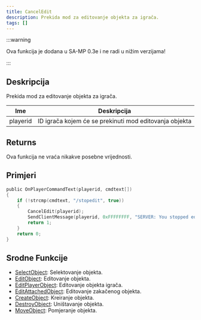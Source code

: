 ```yaml
---
title: CancelEdit
description: Prekida mod za editovanje objekta za igrača.
tags: []
---
```


:::warning

Ova funkcija je dodana u SA-MP 0.3e i ne radi u nižim verzijama!

:::

## Deskripcija

Prekida mod za editovanje objekta za igrača.

| Ime      | Deskripcija                                            |
| -------- | ------------------------------------------------------ |
| playerid | ID igrača kojem će se prekinuti mod editovanja objekta |

## Returns

Ova funkcija ne vraća nikakve posebne vrijednosti.

## Primjeri

```c
public OnPlayerCommandText(playerid, cmdtext[])
{
    if (!strcmp(cmdtext, "/stopedit", true))
    {
        CancelEdit(playerid);
        SendClientMessage(playerid, 0xFFFFFFFF, "SERVER: You stopped editing the object!");
        return 1;
    }
    return 0;
}
```

## Srodne Funkcije

- [SelectObject](SelectObject): Selektovanje objekta.
- [EditObject](EditObject): Editovanje objekta.
- [EditPlayerObject](EditPlayerObject): Editovanje objekta igrača.
- [EditAttachedObject](EditAttachedObject): Editovanje zakačenog objekta.
- [CreateObject](CreateObject): Kreiranje objekta.
- [DestroyObject](DestroyObject): Uništavanje objekta.
- [MoveObject](MoveObject): Pomjeranje objekta.
